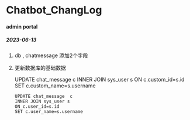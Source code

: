 # Chatbot_ChangLog



####  admin portal
#####  2023-06-13
1.  db , chatmessage 添加2个字段

2.  更新数据库的基础数据

   	UPDATE chat_message  c
		INNER JOIN sys_user s
		ON c.custom_id=s.id
		SET c.custom_name=s.username
		
		UPDATE chat_message  c
		INNER JOIN sys_user s
		ON c.user_id=s.id
		SET c.user_name=s.username
